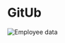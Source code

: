 <h1> GitUb</h1>

<img src="/repository/GitUb/GitUb/screeshot/hlavni.png" alt="Employee data" title="Employee Data title">
